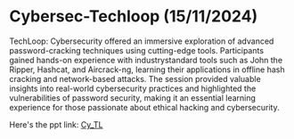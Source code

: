 # Cybersec-Techloop (15/11/2024)

TechLoop: Cybersecurity offered an immersive exploration of advanced password-cracking techniques using cutting-edge tools. Participants gained hands-on experience with industrystandard tools such as John the Ripper, Hashcat, and Aircrack-ng, learning their applications in offline hash cracking and network-based attacks. The session provided valuable insights into real-world cybersecurity practices and highlighted the vulnerabilities of password security, making it an essential learning experience for those passionate about ethical hacking and cybersecurity.

Here's the ppt link: [Cy_TL](https://docs.google.com/presentation/d/1lyyUk6_X9L1dJpX8wlGx9fwVUCqevIkbuY6_zJeL2gs/edit?usp=sharing)
